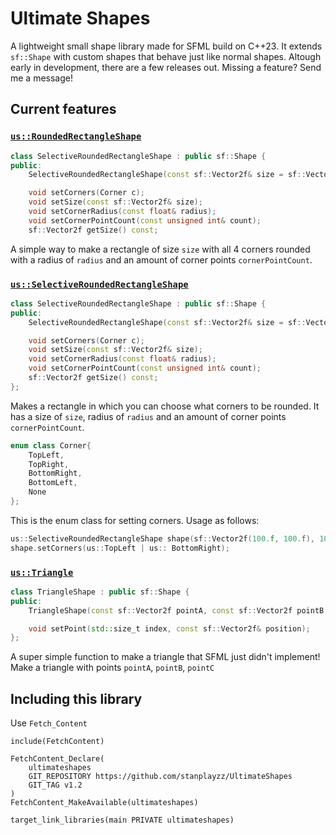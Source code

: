 # Ultimate Shapes #
A lightweight small shape library made for SFML build on C++23. It extends `sf::Shape` with custom shapes that behave just like normal shapes. 
Altough early in development, there are a few releases out.
Missing a feature? Send me a message!

## Current features ##
### <ins>`us::RoundedRectangleShape`</ins> ###
```cpp
class SelectiveRoundedRectangleShape : public sf::Shape {
public:
	SelectiveRoundedRectangleShape(const sf::Vector2f& size = sf::Vector2f(0.f, 0.f), float radius = 0, unsigned int cornerPointCount = 8);

	void setCorners(Corner c);
	void setSize(const sf::Vector2f& size);
	void setCornerRadius(const float& radius);
	void setCornerPointCount(const unsigned int& count);
	sf::Vector2f getSize() const;
```
A simple way to make a rectangle of size `size` with all 4 corners rounded with a radius of `radius` and an amount of corner points `cornerPointCount`.



### <ins>`us::SelectiveRoundedRectangleShape`</ins> ###
```cpp
class SelectiveRoundedRectangleShape : public sf::Shape {
public:
	SelectiveRoundedRectangleShape(const sf::Vector2f& size = sf::Vector2f(0.f, 0.f), float radius = 0, unsigned int cornerPointCount = 8);

	void setCorners(Corner c);
	void setSize(const sf::Vector2f& size);
	void setCornerRadius(const float& radius);
	void setCornerPointCount(const unsigned int& count);
	sf::Vector2f getSize() const;
};
```
Makes a rectangle in which you can choose what corners to be rounded. It has a size of `size`, radius of `radius` and an amount of corner points `cornerPointCount`.

```cpp
enum class Corner{
	TopLeft,
	TopRight,
	BottomRight,
	BottomLeft,
	None
};
```
This is the enum class for setting corners. Usage as follows:
```cpp
us::SelectiveRoundedRectangleShape shape(sf::Vector2f(100.f, 100.f), 10.f, 5);
shape.setCorners(us::TopLeft | us:: BottomRight);
```


### <ins>`us::Triangle`</ins> ###
```cpp
class TriangleShape : public sf::Shape {
public:
	TriangleShape(const sf::Vector2f pointA, const sf::Vector2f pointB, const sf::Vector2f pointC);

	void setPoint(std::size_t index, const sf::Vector2f& position);
};
```
A super simple function to make a triangle that SFML just didn't implement!
Make a triangle with points `pointA`, `pointB`, `pointC`



## Including this library ##
Use `Fetch_Content`
```
include(FetchContent)

FetchContent_Declare(
    ultimateshapes
    GIT_REPOSITORY https://github.com/stanplayzz/UltimateShapes
    GIT_TAG v1.2
)
FetchContent_MakeAvailable(ultimateshapes)

target_link_libraries(main PRIVATE ultimateshapes)
```
